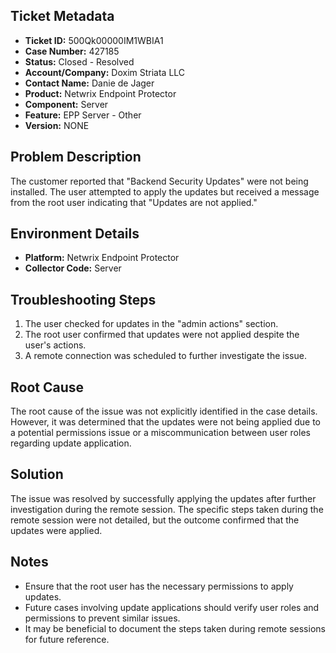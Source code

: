 ## Ticket Metadata
- **Ticket ID:** 500Qk00000IM1WBIA1
- **Case Number:** 427185
- **Status:** Closed - Resolved
- **Account/Company:** Doxim Striata LLC
- **Contact Name:** Danie de Jager
- **Product:** Netwrix Endpoint Protector
- **Component:** Server
- **Feature:** EPP Server - Other
- **Version:** NONE

## Problem Description
The customer reported that "Backend Security Updates" were not being installed. The user attempted to apply the updates but received a message from the root user indicating that "Updates are not applied."

## Environment Details
- **Platform:** Netwrix Endpoint Protector
- **Collector Code:** Server

## Troubleshooting Steps
1. The user checked for updates in the "admin actions" section.
2. The root user confirmed that updates were not applied despite the user's actions.
3. A remote connection was scheduled to further investigate the issue.

## Root Cause
The root cause of the issue was not explicitly identified in the case details. However, it was determined that the updates were not being applied due to a potential permissions issue or a miscommunication between user roles regarding update application.

## Solution
The issue was resolved by successfully applying the updates after further investigation during the remote session. The specific steps taken during the remote session were not detailed, but the outcome confirmed that the updates were applied.

## Notes
- Ensure that the root user has the necessary permissions to apply updates.
- Future cases involving update applications should verify user roles and permissions to prevent similar issues.
- It may be beneficial to document the steps taken during remote sessions for future reference.